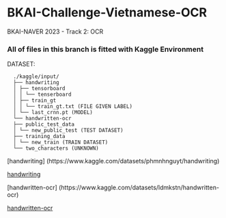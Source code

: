 # BKAI-Challenge-Vietnamese-OCR
BKAI-NAVER 2023 - Track 2: OCR
### All of files in this branch is fitted with Kaggle Environment
DATASET: 

      ./kaggle/input/
      ├── handwriting
      │ ├── tensorboard
      │ │ └── tenserboard
      │ ├── train_gt
      │ │ └── train_gt.txt (FILE GIVEN LABEL)
      │ └── last_crnn.pt (MODEL)
      └── handwritten-ocr
      ├── public_test_data
      │ └── new_public_test (TEST DATASET)
      ├── training_data
      │ └── new_train (TRAIN DATASET)
      └── two_characters (UNKNOWN)

<p>[handwriting] (https://www.kaggle.com/datasets/phmnhnguyt/handwriting)</p>
<a href = "https://www.kaggle.com/datasets/phmnhnguyt/handwriting"> handwriting </a>
<p></p>[handwritten-ocr] (https://www.kaggle.com/datasets/ldmkstn/handwritten-ocr)</p>
<a href = "https://www.kaggle.com/datasets/ldmkstn/handwritten-ocr"> handwritten-ocr </a>

